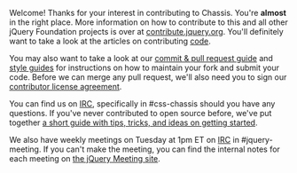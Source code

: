 Welcome! Thanks for your interest in contributing to Chassis. You're **almost** in the right place. More information on how to contribute to this and all other jQuery Foundation projects is over at [contribute.jquery.org](http://contribute.jquery.org). You'll definitely want to take a look at the articles on contributing [code](http://contribute.jquery.org/code).

You may also want to take a look at our [commit & pull request guide](http://contribute.jquery.org/commits-and-pull-requests/) and [style guides](http://contribute.jquery.org/style-guide/) for instructions on how to maintain your fork and submit your code. Before we can merge any pull request, we'll also need you to sign our [contributor license agreement](http://contribute.jquery.org/cla).

You can find us on [IRC](http://irc.jquery.org), specifically in #css-chassis should you have any questions. If you've never contributed to open source before, we've put together [a short guide with tips, tricks, and ideas on getting started](http://contribute.jquery.org/open-source/).

We also have weekly meetings on Tuesday at 1pm ET on [IRC](http://irc.jquery.org) in #jquery-meeting. If you can't make the meeting, you can find the internal notes for each meeting on [the jQuery Meeting site](https://meetings.jquery.org/category/chassis/).
